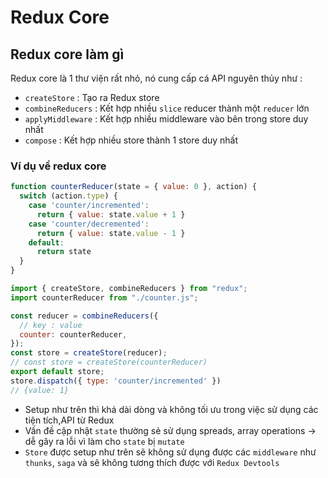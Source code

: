 # Redux Core

## Redux core làm gì
Redux core là 1 thư viện rất nhỏ, nó cung cấp cá API nguyên thủy như :
- `createStore` : Tạo ra Redux store
- `combineReducers` : Kết hợp nhiều `slice` reducer thành một `reducer` lớn
- `applyMiddleware` : Kết hợp nhiều middleware vào bên trong store duy nhất
- `compose` : Kết hợp nhiều store thành 1 store duy nhất

### Ví dụ về redux core
```js title=counterReducer.js
function counterReducer(state = { value: 0 }, action) {
  switch (action.type) {
    case 'counter/incremented':
      return { value: state.value + 1 }
    case 'counter/decremented':
      return { value: state.value - 1 }
    default:
      return state
  }
}
```
```js title=store.js
import { createStore, combineReducers } from "redux";
import counterReducer from "./counter.js";

const reducer = combineReducers({
  // key : value
  counter: counterReducer,
});
const store = createStore(reducer);
// const store = createStore(counterReducer)
export default store;
store.dispatch({ type: 'counter/incremented' })
// {value: 1}
```
- Setup như trên thì khá dài dòng và không tối ưu trong việc sử dụng các tiện tích,API từ Redux
- Vấn đề cập nhật `state` thường sẻ sử dụng spreads, array operations -> dễ gây ra lỗi vì làm cho `state` bị `mutate`
- `Store` được setup như trên sẽ không sử dụng được các `middleware` như `thunks`, `saga` và sẽ không tương thích được với `Redux Devtools`